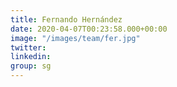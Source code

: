 ```yaml
---
title: Fernando Hernández
date: 2020-04-07T00:23:58.000+00:00
image: "/images/team/fer.jpg"
twitter: 
linkedin: 
group: sg
---
```


